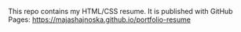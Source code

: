 This repo contains my HTML/CSS resume. It is published with GitHub Pages:
https://majashajnoska.github.io/portfolio-resume
